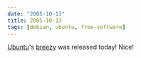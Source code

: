 ```yaml
---
date: "2005-10-13"
title: 2005-10-13
tags: [debian, ubuntu, free-software]
---
```

[Ubuntu](http://www.ubuntu.com)'s
[breezy](http://www.ubuntu.com/download/) was released today!
Nice!


